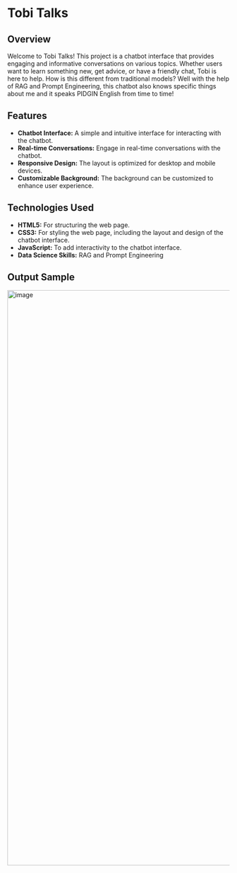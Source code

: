 
 
# Tobi Talks

## Overview

Welcome to Tobi Talks! This project is a chatbot interface that provides engaging and informative conversations on various topics. Whether users want to learn something new, get advice, or have a friendly chat, Tobi is here to help. How is this different from traditional models? Well with the help of RAG and Prompt Engineering, this chatbot also knows specific things about me and it speaks PIDGIN English from time to time!

## Features

- **Chatbot Interface:** A simple and intuitive interface for interacting with the chatbot.
- **Real-time Conversations:** Engage in real-time conversations with the chatbot.
- **Responsive Design:** The layout is optimized for desktop and mobile devices.
- **Customizable Background:** The background can be customized to enhance user experience.

## Technologies Used

- **HTML5:** For structuring the web page.
- **CSS3:** For styling the web page, including the layout and design of the chatbot interface.
- **JavaScript:** To add interactivity to the chatbot interface.
- **Data Science Skills:** RAG and Prompt Engineering

## Output Sample
<img width="1301" alt="image" src="https://github.com/user-attachments/assets/08154ea3-bf47-41d8-a7ec-a832d0a077c2">



